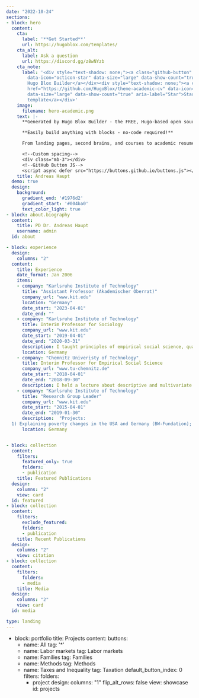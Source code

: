 ```yaml
---
date: "2022-10-24"
sections:
- block: hero
  content:
    cta:
      label: '**Get Started**'
      url: https://hugoblox.com/templates/
    cta_alt:
      label: Ask a question
      url: https://discord.gg/z8wNYzb
    cta_note:
      label: '<div style="text-shadow: none;"><a class="github-button" href="https://github.com/HugoBlox/hugo-blox-builder"
        data-icon="octicon-star" data-size="large" data-show-count="true" aria-label="Star">Star
        Hugo Blox Builder</a></div><div style="text-shadow: none;"><a class="github-button"
        href="https://github.com/HugoBlox/theme-academic-cv" data-icon="octicon-star"
        data-size="large" data-show-count="true" aria-label="Star">Star the Academic
        template</a></div>'
    image:
      filename: hero-academic.png
    text: |-
      **Generated by Hugo Blox Builder - the FREE, Hugo-based open source website builder trusted by 500,000+ sites.**

      **Easily build anything with blocks - no-code required!**

      From landing pages, second brains, and courses to academic resumés, conferences, and tech blogs.

      <!--Custom spacing-->
      <div class="mb-3"></div>
      <!--GitHub Button JS-->
      <script async defer src="https://buttons.github.io/buttons.js"></script>
    title: Andreas Haupt
  demo: true
  design:
    background:
      gradient_end: '#1976d2'
      gradient_start: '#004ba0'
      text_color_light: true
- block: about.biography
  content:
    title: PD Dr. Andreas Haupt
    username: admin
  id: about

- block: experience
  design:
    columns: "2"
  content:
    title: Experience
    date_format: Jan 2006
    items:
    - company: "Karlsruhe Institute of Technology"
      title: "Assistant Professor (Akademischer Oberrat)"
      company_url: "www.kit.edu"
      location: "Germany"
      date_start: "2023-04-01"
      date_end: ""
    - company: "Karlsruhe Institute of Technology"
      title: Interim Professor for Sociology
      company_url: "www.kit.edu"
      date_start: "2019-04-01"
      date_end: "2020-03-31"
      description: I taught principles of empirical social science, quantitative methods and held seminars about social problems, gender inequality, and social policy.
      location: Germany
    - company: "Chemnitz Univeristy of Technology"
      title: Interim Professor for Empirical Social Science
      company_url: "www.tu-chemnitz.de"
      date_start: "2018-04-01"
      date_end: "2018-09-30"
      description: I held a lecture about descriptive and multivariate statistics and a lecture about special problems of quantitative empirical social science. Furthermore, I teached seminars about globalization and comparative social science.
    - company: "Karlsruhe Institute of Technology"
      title: "Research Group Leader"
      company_url: "www.kit.edu"
      date_start: "2015-04-01"
      date_end: "2019-01-30"
      description:  "Projects:
  1) Explaining poverty changes in the USA and Germany (BW-Fundation); 2) Wage inequality and social closure (DFG); 3) Gender-specific positions and wage inequality (MWK-BW & KIT); 4) Explaining long-term trends in couples' relative earnings in Germany (BW-Fundation)"
      location: Germany


- block: collection
  content:
    filters:
      featured_only: true
      folders:
      - publication
    title: Featured Publications
  design:
    columns: "2"
    view: card
  id: featured
- block: collection
  content:
    filters:
      exclude_featured: 
      folders:
      - publication
    title: Recent Publications
  design:
    columns: "2"
    view: citation
- block: collection
  content:
    filters:
      folders:
      - media
    title: Media
  design:
    columns: "2"
    view: card
  id: media

type: landing
---
```


- block: portfolio
  title: Projects
  content:
    buttons:
    - name: All
      tag: '*'
    - name: Labor markets
      tag: Labor markets
    - name: Families
      tag: Families
    - name: Methods
      tag: Methods
    - name: Taxes and Inequality
      tag: Taxation
    default_button_index: 0
    filters:
      folders:
      - project
  design:
    columns: "1"
    flip_alt_rows: false
    view: showcase
  id: projects
